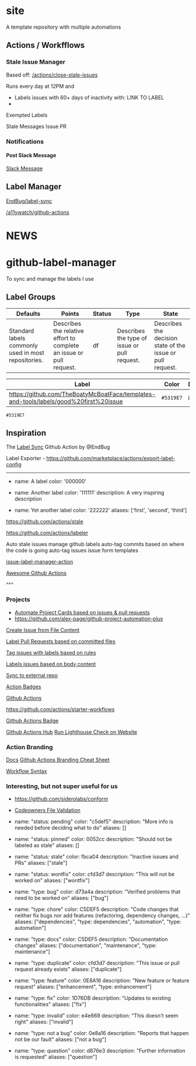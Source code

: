 # site

A template repository with multiple automations

## Actions / Workfflows

### Stale Issue Manager

Based off: [/actions/close-stale-issues](https://github.com/marketplace/actions/close-stale-issues)

Runs every day at 12PM and

- Labels issues with 60+ days of inactivity with: LINK TO LABEL
-

Exempted Labels

Stale Messages
Issue
PR

### Notifications

#### Post Slack Message

[Slack Message](https://github.com/abinoda/slack-action)

## Label Manager

[EndBug/label-sync](https://github.com/EndBug/label-sync)

[/a11ywatch/github-actions](/a11ywatch/github-actions)

# NEWS

# github-label-manager

To sync and manage the labels I use

## Label Groups

| **Defaults**                                        | Points                                                              | Status | Type                                         | State                                                      |
| --------------------------------------------------- | ------------------------------------------------------------------- | ------ | -------------------------------------------- | ---------------------------------------------------------- |
| Standard labels commonly used in most repositories. | Describes the relative effort to complete an issue or pull request. | df     | Describes the type of issue or pull request. | Describes the decision state of the issue or pull request. |

| Label                                                                                 | Color     | Description | Alias |
| ------------------------------------------------------------------------------------- | --------- | ----------- | ----- |
| https://github.com/TheBoatyMcBoatFace/templates-and-tools/labels/good%20first%20issue | `#5319E7` | ids         | asl   |

`#5319E7`

## Inspiration

The [Label Sync](https://github.com/marketplace/actions/label-sync) Github Action by @EndBug

Label Exporter - https://github.com/marketplace/actions/export-label-config

---

- name: A label
  color: '000000'

- name: Another label
  color: '111111'
  description: A very inspiring description

- name: Yet another label
  color: '222222'
  aliases: ['first', 'second', 'third']

https://github.com/actions/stale

https://github.com/actions/labeler

Auto stale issues
manage github labels
auto-tag commits based on where the code is going
auto-tag issues
issue form templates

[issue-label-manager-action](https://github.com/lannonbr/issue-label-manager-action)

[Awesome Github Actions](https://github.com/sdras/awesome-actions)

^^^

### Projects

- [Automate Project Cards based on issues & pull requests](https://github.com/alex-page/github-project-automation-plus)
- https://github.com/alex-page/github-project-automation-plus

[Create Issue from File Content](https://github.com/peter-evans/create-issue-from-file)

[Label Pull Requests based on committed files](https://github.com/Decathlon/pull-request-labeler-action)

[Tag issues with labels based on rules](https://github.com/damccorm/tag-ur-it)

[Labels issues based on body content](https://github.com/Renato66/auto-label)

[Sync to external repo](https://github.com/kai-tub/external-repo-sync-action)

[Action Badges](https://github.com/atrox/github-actions-badge)

[Github Actions](https://github.com/orgs/actions/repositories?type=all)

https://github.com/actions/starter-workflows

[Github Actions Badge](https://actions-badge.atrox.dev/)

[Github Actions Hub](https://github.com/actionshub)
[Run Lighthouse Check on Website](https://github.com/jakejarvis/lighthouse-action)

### Action Branding

[Docs](https://docs.github.com/en/actions/creating-actions/metadata-syntax-for-github-actions#branding)
[Github Actions Branding Cheat Sheet](https://haya14busa.github.io/github-action-brandings/)

[Workflow Syntax](https://docs.github.com/en/enterprise-server@3.3/actions/using-workflows/workflow-syntax-for-github-actions)

### Interesting, but not super useful for us

- https://github.com/siderolabs/conform
- [Codeowners File Validation](https://github.com/mszostok/codeowners-validator)


- name: "status: pending"
  color: "c5def5"
  description: "More info is needed before deciding what to do"
  aliases: []

- name: "status: pinned"
  color: 0052cc
  description: "Should not be labeled as stale"
  aliases: []

- name: "status: stale"
  color: fbca04
  description: "Inactive issues and PRs"
  aliases: ["stale"]

- name: "status: wontfix"
  color: cfd3d7
  description: "This will not be worked on"
  aliases: ["wontfix"]

- name: "type: bug"
  color: d73a4a
  description: "Verified problems that need to be worked on"
  aliases: ["bug"]

- name: "type: chore"
  color: C5DEF5
  description: "Code changes that neither fix bugs nor add features (refactoring, dependency changes, ...)"
  aliases:
	["dependencies", "type: dependencies", "automation", "type: automation"]

- name: "type: docs"
  color: C5DEF5
  description: "Documentation changes"
  aliases: ["documentation", "maintenance", "type: maintenance"]

- name: "type: duplicate"
  color: cfd3d7
  description: "This issue or pull request already exists"
  aliases: ["duplicate"]

- name: "type: feature"
  color: 0E8A16
  description: "New feature or feature request"
  aliases: ["enhancement", "type: enhancement"]

- name: "type: fix"
  color: 1D76DB
  description: "Updates to existing functionalities"
  aliases: ["fix"]

- name: "type: invalid"
  color: e4e669
  description: "This doesn't seem right"
  aliases: ["invalid"]

- name: "type: not a bug"
  color: 0e8a16
  description: "Reports that happen not be our fault"
  aliases: ["not a bug"]

- name: "type: question"
  color: d876e3
  description: "Further information is requested"
  aliases: ["question"]